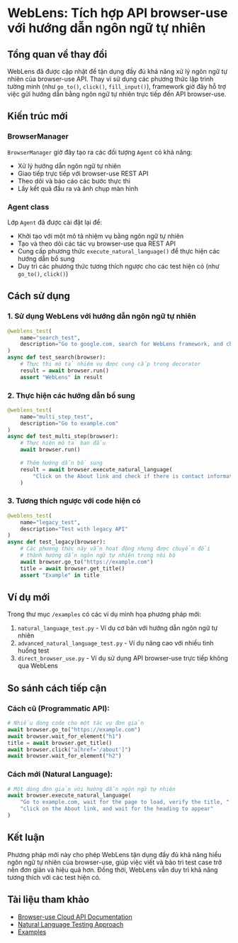 # WebLens: Tích hợp API browser-use với hướng dẫn ngôn ngữ tự nhiên

## Tổng quan về thay đổi

WebLens đã được cập nhật để tận dụng đầy đủ khả năng xử lý ngôn ngữ tự nhiên của browser-use API. Thay vì sử dụng các phương thức lập trình tường minh (như `go_to()`, `click()`, `fill_input()`), framework giờ đây hỗ trợ việc gửi hướng dẫn bằng ngôn ngữ tự nhiên trực tiếp đến API browser-use.

## Kiến trúc mới

### BrowserManager

`BrowserManager` giờ đây tạo ra các đối tượng `Agent` có khả năng:
- Xử lý hướng dẫn ngôn ngữ tự nhiên
- Giao tiếp trực tiếp với browser-use REST API
- Theo dõi và báo cáo các bước thực thi
- Lấy kết quả đầu ra và ảnh chụp màn hình

### Agent class

Lớp `Agent` đã được cài đặt lại để:
- Khởi tạo với một mô tả nhiệm vụ bằng ngôn ngữ tự nhiên
- Tạo và theo dõi các tác vụ browser-use qua REST API
- Cung cấp phương thức `execute_natural_language()` để thực hiện các hướng dẫn bổ sung
- Duy trì các phương thức tương thích ngược cho các test hiện có (như `go_to()`, `click()`)

## Cách sử dụng

### 1. Sử dụng WebLens với hướng dẫn ngôn ngữ tự nhiên

```python
@weblens_test(
    name="search_test",
    description="Go to google.com, search for WebLens framework, and check the results"
)
async def test_search(browser):
    # Thực thi mô tả nhiệm vụ được cung cấp trong decorator
    result = await browser.run()
    assert "WebLens" in result
```

### 2. Thực hiện các hướng dẫn bổ sung

```python
@weblens_test(
    name="multi_step_test",
    description="Go to example.com"
)
async def test_multi_step(browser):
    # Thực hiện mô tả ban đầu
    await browser.run()
    
    # Thêm hướng dẫn bổ sung
    result = await browser.execute_natural_language(
        "Click on the About link and check if there is contact information"
    )
```

### 3. Tương thích ngược với code hiện có

```python
@weblens_test(
    name="legacy_test",
    description="Test with legacy API"
)
async def test_legacy(browser):
    # Các phương thức này vẫn hoạt động nhưng được chuyển đổi
    # thành hướng dẫn ngôn ngữ tự nhiên trong nội bộ
    await browser.go_to("https://example.com")
    title = await browser.get_title()
    assert "Example" in title
```

## Ví dụ mới

Trong thư mục `/examples` có các ví dụ minh họa phương pháp mới:

1. `natural_language_test.py` - Ví dụ cơ bản với hướng dẫn ngôn ngữ tự nhiên
2. `advanced_natural_language_test.py` - Ví dụ nâng cao với nhiều tình huống test
3. `direct_browser_use.py` - Ví dụ sử dụng API browser-use trực tiếp không qua WebLens

## So sánh cách tiếp cận

### Cách cũ (Programmatic API):
```python
# Nhiều dòng code cho một tác vụ đơn giản
await browser.go_to("https://example.com")
await browser.wait_for_element("h1")
title = await browser.get_title()
await browser.click("a[href='/about']")
await browser.wait_for_element("h2")
```

### Cách mới (Natural Language):
```python
# Một dòng đơn giản với hướng dẫn ngôn ngữ tự nhiên
await browser.execute_natural_language(
    "Go to example.com, wait for the page to load, verify the title, "
    "click on the About link, and wait for the heading to appear"
)
```

## Kết luận

Phương pháp mới này cho phép WebLens tận dụng đầy đủ khả năng hiểu ngôn ngữ tự nhiên của browser-use, giúp việc viết và bảo trì test case trở nên đơn giản và hiệu quả hơn. Đồng thời, WebLens vẫn duy trì khả năng tương thích với các test hiện có.

## Tài liệu tham khảo

- [Browser-use Cloud API Documentation](docs/browser_use_cloud_api.md)
- [Natural Language Testing Approach](docs/natural_language_approach.md)
- [Examples](examples/)
